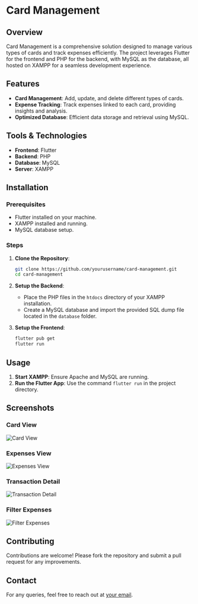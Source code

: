 # Card Management

## Overview

Card Management is a comprehensive solution designed to manage various types of cards and track expenses efficiently. The project leverages Flutter for the frontend and PHP for the backend, with MySQL as the database, all hosted on XAMPP for a seamless development experience.

## Features

- **Card Management**: Add, update, and delete different types of cards.
- **Expense Tracking**: Track expenses linked to each card, providing insights and analysis.
- **Optimized Database**: Efficient data storage and retrieval using MySQL.

## Tools & Technologies

- **Frontend**: Flutter
- **Backend**: PHP
- **Database**: MySQL
- **Server**: XAMPP

## Installation

### Prerequisites

- Flutter installed on your machine.
- XAMPP installed and running.
- MySQL database setup.

### Steps

1. **Clone the Repository**:
    ```bash
    git clone https://github.com/yourusername/card-management.git
    cd card-management
    ```

2. **Setup the Backend**:
    - Place the PHP files in the `htdocs` directory of your XAMPP installation.
    - Create a MySQL database and import the provided SQL dump file located in the `database` folder.

3. **Setup the Frontend**:
    ```bash
    flutter pub get
    flutter run
    ```

## Usage

1. **Start XAMPP**: Ensure Apache and MySQL are running.
2. **Run the Flutter App**: Use the command `flutter run` in the project directory.

## Screenshots

### Card View
![Card View](images/cardview.jpeg)

### Expenses View
![Expenses View](images/expenses_list.jpg)

### Transaction Detail
![Transaction Detail](images/transaction_detail.jpg)

### Filter Expenses
![Filter Expenses](images/filter_expenses.jpg)

## Contributing

Contributions are welcome! Please fork the repository and submit a pull request for any improvements.


## Contact

For any queries, feel free to reach out at [your email](mailto:mthraza72@gmail.com).
